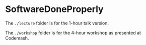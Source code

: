 # SoftwareDoneProperly
The `./lecture` folder is for the 1-hour talk version.

The `./workshop` folder is for the 4-hour workshop as presented at Codemash.
